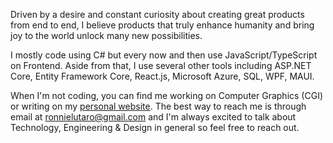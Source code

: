 Driven by a desire and constant curiosity about creating great products from end to end, I believe products that truly enhance humanity and bring joy to the world unlock many new possibilities.

I mostly code using C# but every now and then use JavaScript/TypeScript on Frontend. Aside from that, I use several other tools including ASP.NET Core, Entity Framework Core, React.js, Microsoft Azure, SQL, WPF, MAUI. 

When I'm not coding, you can find me working on Computer Graphics (CGI) or writing on my [personal website](https://ronnielutalo.github.io/). The best way to reach me is through email at ronnielutaro@gmail.com and I'm always excited to talk about Technology, Engineering & Design in general so feel free to reach out.

